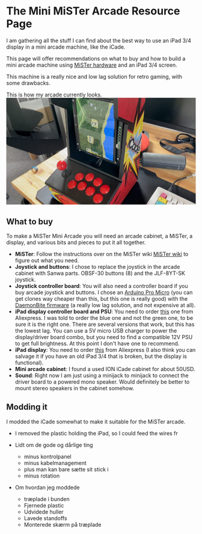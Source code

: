 # The **Mini MiSTer Arcade** Resource Page
I am gathering all the stuff I can find about the best way to use an iPad 3/4 display in a mini arcade machine, like the iCade.

This page will offer recommendations on what to buy and how to build a mini arcade machine using [MiSTer hardware](https://github.com/MiSTer-devel/Main_MiSTer/wiki) and an iPad 3/4 screen.

This machine is a really nice and low lag solution for retro gaming, with some drawbacks.

This is how my arcade currently looks.
![](pics/mister.jpeg)

## What to buy
To make a MiSTer Mini Arcade you will need an arcade cabinet, a MiSTer, a display, and various bits and pieces to put it all together.

- **MiSTer**: Follow the instructions over on the MiSTer wiki [MiSTer wiki](https://github.com/MiSTer-devel/Main_MiSTer/wiki) to figure out what you need.
- **Joystick and buttons**: I chose to replace the joystick in the arcade cabinet with Sanwa parts. OBSF-30 buttons (8) and the JLF-8YT-SK joystick.
- **Joystick controller board**: You will also need a controller board if you buy arcade joystick and buttons. I chose an [Arduino Pro Micro](https://www.sparkfun.com/products/12640) (you can get clones way cheaper than this, but this one is really good) with the [DaemonBite firmware](https://github.com/MickGyver/DaemonBite-Arcade-Encoder) (a really low lag solution, and not expensive at all).
- **iPad display controller board and PSU**: You need to order [this](https://www.aliexpress.com/item/4000751222618.html) one from Aliexpress. I was told to order the blue one and not the green one, to be sure it is the right one. There are several versions that work, but this has the lowest lag. You can use a 5V micro USB charger to power the display/driver board combo, but you need to find a compatible 12V PSU to get full brightness. At this point I don't have one to recommend.
- **iPad display**: You need to order [this](https://www.aliexpress.com/item/32272565025.html) from Aliexpress (I also think you can salvage it if you have an old iPad 3/4 that is broken, but the display is functional).
- **Mini arcade cabinet**: I found a used ION iCade cabinet for about 50USD.
- **Sound**: Right now I am just using a minijack to minijack to connect the driver board to a powered mono speaker. Would definitely be better to mount stereo speakers in the cabinet somehow.

## Modding it
I modded the iCade somewhat to make it suitable for the MiSTer arcade.

- I removed the plastic holding the iPad, so I could feed the wires fr

- Lidt om de gode og dårlige ting
	- minus kontrolpanel
	- minus kabelmanagement
	- plus man kan bare sætte sit stick i
	- minus rotation
- Om hvordan jeg moddede
	- træplade i bunden
	- Fjernede plastic
	- Udvidede huller
	- Lavede standoffs
	- Monterede skærm på træplade